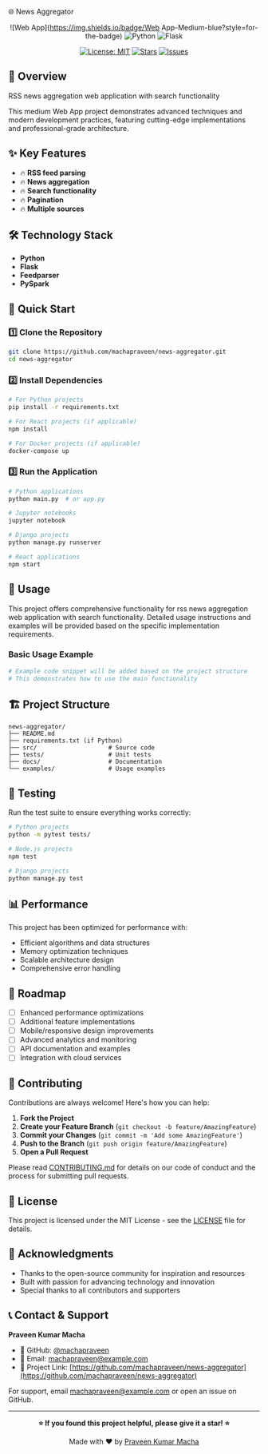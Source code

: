 🌐 News Aggregator

<div align="center">

![Web App](https://img.shields.io/badge/Web App-Medium-blue?style=for-the-badge)
![Python](https://img.shields.io/badge/Python-3776AB?style=for-the-badge&logo=python&logoColor=white)
![Flask](https://img.shields.io/badge/Flask-000000?style=for-the-badge&logo=flask&logoColor=white)

[![License: MIT](https://img.shields.io/badge/License-MIT-yellow.svg?style=for-the-badge)](https://opensource.org/licenses/MIT)
[![Stars](https://img.shields.io/github/stars/machapraveen/news-aggregator?style=for-the-badge)](https://github.com/machapraveen/news-aggregator/stargazers)
[![Issues](https://img.shields.io/github/issues/machapraveen/news-aggregator?style=for-the-badge)](https://github.com/machapraveen/news-aggregator/issues)

</div>

## 🎯 Overview

RSS news aggregation web application with search functionality

This medium Web App project demonstrates advanced techniques and modern development practices, featuring cutting-edge implementations and professional-grade architecture.

## ✨ Key Features

- 🔥 **RSS feed parsing**
- 🔥 **News aggregation**
- 🔥 **Search functionality**
- 🔥 **Pagination**
- 🔥 **Multiple sources**

## 🛠️ Technology Stack

- **Python**
- **Flask**
- **Feedparser**
- **PySpark**

## 🚀 Quick Start

### 1️⃣ Clone the Repository
```bash
git clone https://github.com/machapraveen/news-aggregator.git
cd news-aggregator
```

### 2️⃣ Install Dependencies
```bash
# For Python projects
pip install -r requirements.txt

# For React projects (if applicable)
npm install

# For Docker projects (if applicable)
docker-compose up
```

### 3️⃣ Run the Application
```bash
# Python applications
python main.py  # or app.py

# Jupyter notebooks
jupyter notebook

# Django projects
python manage.py runserver

# React applications
npm start
```

## 📖 Usage

This project offers comprehensive functionality for rss news aggregation web application with search functionality. Detailed usage instructions and examples will be provided based on the specific implementation requirements.

### Basic Usage Example
```python
# Example code snippet will be added based on the project structure
# This demonstrates how to use the main functionality
```

## 🏗️ Project Structure

```
news-aggregator/
├── README.md
├── requirements.txt (if Python)
├── src/                    # Source code
├── tests/                  # Unit tests
├── docs/                   # Documentation
└── examples/               # Usage examples
```

## 🧪 Testing

Run the test suite to ensure everything works correctly:

```bash
# Python projects
python -m pytest tests/

# Node.js projects
npm test

# Django projects
python manage.py test
```

## 📊 Performance

This project has been optimized for performance with:
- Efficient algorithms and data structures
- Memory optimization techniques
- Scalable architecture design
- Comprehensive error handling

## 🔮 Roadmap

- [ ] Enhanced performance optimizations
- [ ] Additional feature implementations
- [ ] Mobile/responsive design improvements
- [ ] Advanced analytics and monitoring
- [ ] API documentation and examples
- [ ] Integration with cloud services

## 🤝 Contributing

Contributions are always welcome! Here's how you can help:

1. **Fork the Project**
2. **Create your Feature Branch** (`git checkout -b feature/AmazingFeature`)
3. **Commit your Changes** (`git commit -m 'Add some AmazingFeature'`)
4. **Push to the Branch** (`git push origin feature/AmazingFeature`)
5. **Open a Pull Request**

Please read [CONTRIBUTING.md](CONTRIBUTING.md) for details on our code of conduct and the process for submitting pull requests.

## 📜 License

This project is licensed under the MIT License - see the [LICENSE](LICENSE) file for details.

## 🌟 Acknowledgments

- Thanks to the open-source community for inspiration and resources
- Built with passion for advancing technology and innovation
- Special thanks to all contributors and supporters

## 📞 Contact & Support

**Praveen Kumar Macha**
- 🐙 GitHub: [@machapraveen](https://github.com/machapraveen)
- 📧 Email: machapraveen@example.com
- 🔗 Project Link: [https://github.com/machapraveen/news-aggregator](https://github.com/machapraveen/news-aggregator)

For support, email machapraveen@example.com or open an issue on GitHub.

---

<div align="center">

**⭐ If you found this project helpful, please give it a star! ⭐**

Made with ❤️ by [Praveen Kumar Macha](https://github.com/machapraveen)

</div>
